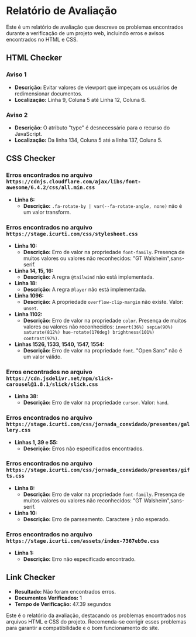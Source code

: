 # Relatório de Avaliação

Este é um relatório de avaliação que descreve os problemas encontrados durante a verificação de um projeto web, incluindo erros e avisos encontrados no HTML e CSS.

## HTML Checker

### Aviso 1
- **Descrição:** Evitar valores de viewport que impeçam os usuários de redimensionar documentos.
- **Localização:** Linha 9, Coluna 5 até Linha 12, Coluna 6.

### Aviso 2
- **Descrição:** O atributo "type" é desnecessário para o recurso do JavaScript.
- **Localização:** Da linha 134, Coluna 5 até a linha 137, Coluna 5.

## CSS Checker

### Erros encontrados no arquivo `https://cdnjs.cloudflare.com/ajax/libs/font-awesome/6.4.2/css/all.min.css`

- **Linha 6:**
  - **Descrição:** `.fa-rotate-by | var(--fa-rotate-angle, none)` não é um valor transform.
  
### Erros encontrados no arquivo `https://stage.icurti.com/css/stylesheet.css`

- **Linha 10:**
  - **Descrição:** Erro de valor na propriedade `font-family`. Presença de muitos valores ou valores não reconhecidos: "GT Walsheim",sans-serif.
- **Linha 14, 15, 16:**
  - **Descrição:** A regra `@tailwind` não está implementada.
- **Linha 18:**
  - **Descrição:** A regra `@layer` não está implementada.
- **Linha 1096:**
  - **Descrição:** A propriedade `overflow-clip-margin` não existe. Valor: `unset`.
- **Linha 1102:**
  - **Descrição:** Erro de valor na propriedade `color`. Presença de muitos valores ou valores não reconhecidos: `invert(36%) sepia(90%) saturate(812%) hue-rotate(170deg) brightness(101%) contrast(97%)`.
- **Linhas 1526, 1533, 1540, 1547, 1554:**
  - **Descrição:** Erro de valor na propriedade `font`. "Open Sans" não é um valor válido.

### Erros encontrados no arquivo `https://cdn.jsdelivr.net/npm/slick-carousel@1.8.1/slick/slick.css`

- **Linha 38:**
  - **Descrição:** Erro de valor na propriedade `cursor`. Valor: `hand`.

### Erros encontrados no arquivo `https://stage.icurti.com/css/jornada_convidado/presentes/gallery.css`

- **Linhas 1, 39 e 55:**
  - **Descrição:** Erros não especificados encontrados.

### Erros encontrados no arquivo `https://stage.icurti.com/css/jornada_convidado/presentes/gifts.css`

- **Linha 8:**
  - **Descrição:** Erro de valor na propriedade `font-family`. Presença de muitos valores ou valores não reconhecidos: "GT Walsheim",sans-serif.
- **Linha 10:**
  - **Descrição:** Erro de parseamento. Caractere `}` não esperado.

### Erros encontrados no arquivo `https://stage.icurti.com/assets/index-7367eb9e.css`

- **Linha 1:**
  - **Descrição:** Erro não especificado encontrado.

## Link Checker

- **Resultado:** Não foram encontrados erros.
- **Documentos Verificados:** 1
- **Tempo de Verificação:** 47.39 segundos

Este é o relatório da avaliação, destacando os problemas encontrados nos arquivos HTML e CSS do projeto. Recomenda-se corrigir esses problemas para garantir a compatibilidade e o bom funcionamento do site.
